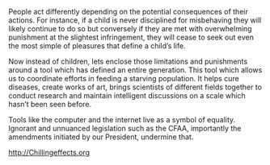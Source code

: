 People act differently depending on the potential consequences of their actions.
For instance, if a child is never disciplined for misbehaving they will likely
continue to do so but conversely if they are met with overwhelming punishment at
the slightest infringement, they will cease to seek out even the most simple of
pleasures that define a child’s life.

Now instead of children, lets enclose those limitations and punishments around a
tool which has defined an entire generation. This tool which allows us to
coordinate efforts in feeding a starving population. It helps cure diseases,
create works of art, brings scientists of different fields together to conduct
research and maintain intelligent discussions on a scale which hasn’t been seen
before.

Tools like the computer and the internet live as a symbol of equality. Ignorant
and unnuanced legislation such as the CFAA, importantly the amendments initiated
by our President, undermine that.

http://Chillingeffects.org
